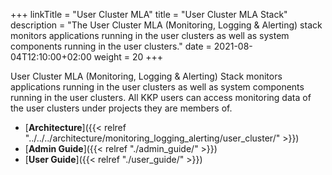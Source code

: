 +++
linkTitle = "User Cluster MLA"
title = "User Cluster MLA Stack"
description = "The User Cluster MLA (Monitoring, Logging & Alerting) stack monitors applications running in the user clusters as well as system components running in the user clusters."
date = 2021-08-04T12:10:00+02:00
weight = 20
+++

User Cluster MLA (Monitoring, Logging & Alerting) Stack monitors applications running in the user clusters as well as system components running in the user clusters. All KKP users can access monitoring data of the user clusters under projects they are members of.

- [**Architecture**]({{< relref "../../../architecture/monitoring_logging_alerting/user_cluster/" >}})
- [**Admin Guide**]({{< relref "./admin_guide/" >}})
- [**User Guide**]({{< relref "./user_guide/" >}})